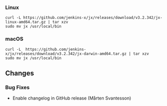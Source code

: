 ### Linux

```shell
curl -L https://github.com/jenkins-x/jx/releases/download/v3.2.342/jx-linux-amd64.tar.gz | tar xzv 
sudo mv jx /usr/local/bin
```

### macOS

```shell
curl -L  https://github.com/jenkins-x/jx/releases/download/v3.2.342/jx-darwin-amd64.tar.gz | tar xzv
sudo mv jx /usr/local/bin
```

## Changes

### Bug Fixes

* Enable changelog in GitHub release (Mårten Svantesson)
